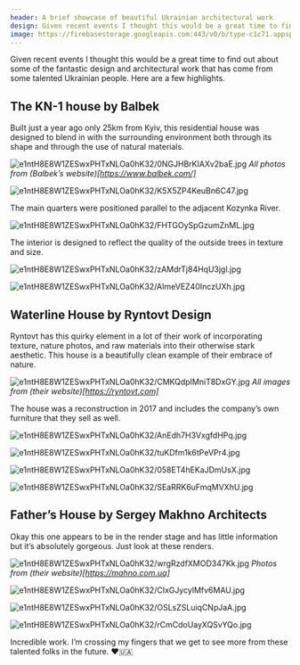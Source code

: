 ```yaml
---
header: A brief showcase of beautiful Ukrainian architectural work
design: Given recent events I thought this would be a great time to find out about some of the fantastic design and architectural work that has come from the talented Ukrainian people. Here are a few highlights.
image: https://firebasestorage.googleapis.com:443/v0/b/type-c1c71.appspot.com/o/e1ntH8E8W1ZESwxPHTxNLOa0hK32%2FwrgRzdfXMOD347Kk.jpg?alt=media&token=3ae57b34-992d-4b25-8008-23bd2d976c53
---
```


Given recent events I thought this would be a great time to find out about some of the fantastic design and architectural work that has come from some talented Ukrainian people. Here are a few highlights. 

## The KN-1 house by Balbek

Built just a year ago only 25km from Kyiv, this residential house was designed to blend in with the surrounding environment both through its shape and through the use of natural materials.

![e1ntH8E8W1ZESwxPHTxNLOa0hK32/0NGJHBrKIAXv2baE.jpg](https://firebasestorage.googleapis.com:443/v0/b/type-c1c71.appspot.com/o/e1ntH8E8W1ZESwxPHTxNLOa0hK32%2F0NGJHBrKIAXv2baE.jpg?alt=media&token=6931225f-2a1a-4374-b167-0c7055fc7068)
*All photos from (Balbek’s website)[https://www.balbek.com/]*

![e1ntH8E8W1ZESwxPHTxNLOa0hK32/K5X5ZP4KeuBn6C47.jpg](https://firebasestorage.googleapis.com:443/v0/b/type-c1c71.appspot.com/o/e1ntH8E8W1ZESwxPHTxNLOa0hK32%2FK5X5ZP4KeuBn6C47.jpg?alt=media&token=f68737b8-235f-453d-91a1-4bf6e25a8dd2)

The main quarters were positioned parallel to the adjacent Kozynka River. 

![e1ntH8E8W1ZESwxPHTxNLOa0hK32/FHTGOySpGzumZnML.jpg](https://firebasestorage.googleapis.com:443/v0/b/type-c1c71.appspot.com/o/e1ntH8E8W1ZESwxPHTxNLOa0hK32%2FFHTGOySpGzumZnML.jpg?alt=media&token=de21c77b-3d6e-45f5-841e-bf579963238c)

The interior is designed to reflect the quality of the outside trees in texture and size. 

![e1ntH8E8W1ZESwxPHTxNLOa0hK32/zAMdrTj84HqU3jgl.jpg](https://firebasestorage.googleapis.com:443/v0/b/type-c1c71.appspot.com/o/e1ntH8E8W1ZESwxPHTxNLOa0hK32%2FzAMdrTj84HqU3jgl.jpg?alt=media&token=741961f3-5ae2-4208-980a-c65648a15c1c)

![e1ntH8E8W1ZESwxPHTxNLOa0hK32/AImeVEZ40InczUXh.jpg](https://firebasestorage.googleapis.com:443/v0/b/type-c1c71.appspot.com/o/e1ntH8E8W1ZESwxPHTxNLOa0hK32%2FAImeVEZ40InczUXh.jpg?alt=media&token=a8393871-025c-4edd-9838-fd2301745ed6)

## Waterline House by Ryntovt Design

Ryntovt has this quirky element in a lot of their work of incorporating texture, nature photos, and raw materials into their otherwise stark aesthetic. This house is a beautifully clean example of their embrace of nature. 

![e1ntH8E8W1ZESwxPHTxNLOa0hK32/CMKQdpIMniT8DxGY.jpg](https://firebasestorage.googleapis.com:443/v0/b/type-c1c71.appspot.com/o/e1ntH8E8W1ZESwxPHTxNLOa0hK32%2FCMKQdpIMniT8DxGY.jpg?alt=media&token=96812708-105b-480b-a4ec-dcca0d9f19f3)
*All images from (their website)[https://ryntovt.com]*

The house was a reconstruction in 2017 and includes the company’s own furniture that they sell as well.

![e1ntH8E8W1ZESwxPHTxNLOa0hK32/AnEdh7H3VxgfdHPq.jpg](https://firebasestorage.googleapis.com:443/v0/b/type-c1c71.appspot.com/o/e1ntH8E8W1ZESwxPHTxNLOa0hK32%2FAnEdh7H3VxgfdHPq.jpg?alt=media&token=5b8a9186-e365-495b-8235-8dc3712e84ab)

![e1ntH8E8W1ZESwxPHTxNLOa0hK32/tuKDfm1k6tPeVPr4.jpg](https://firebasestorage.googleapis.com:443/v0/b/type-c1c71.appspot.com/o/e1ntH8E8W1ZESwxPHTxNLOa0hK32%2FtuKDfm1k6tPeVPr4.jpg?alt=media&token=b05481b8-bcc4-45a4-a4d1-e2d843d9be77)

![e1ntH8E8W1ZESwxPHTxNLOa0hK32/058ET4hEKaJDmUsX.jpg](https://firebasestorage.googleapis.com:443/v0/b/type-c1c71.appspot.com/o/e1ntH8E8W1ZESwxPHTxNLOa0hK32%2F058ET4hEKaJDmUsX.jpg?alt=media&token=5d88b1f3-0285-4980-9925-9a7cab5a6420)

![e1ntH8E8W1ZESwxPHTxNLOa0hK32/SEaRRK6uFmqMVXhU.jpg](https://firebasestorage.googleapis.com:443/v0/b/type-c1c71.appspot.com/o/e1ntH8E8W1ZESwxPHTxNLOa0hK32%2FSEaRRK6uFmqMVXhU.jpg?alt=media&token=891976b0-bb60-48b2-85ec-ac0f4b23e082)

## Father’s House by Sergey Makhno Architects

Okay this one appears to be in the render stage and has little information but it’s absolutely gorgeous. Just look at these renders.

![e1ntH8E8W1ZESwxPHTxNLOa0hK32/wrgRzdfXMOD347Kk.jpg](https://firebasestorage.googleapis.com:443/v0/b/type-c1c71.appspot.com/o/e1ntH8E8W1ZESwxPHTxNLOa0hK32%2FwrgRzdfXMOD347Kk.jpg?alt=media&token=3ae57b34-992d-4b25-8008-23bd2d976c53)
*Photos from (their website)[https://mahno.com.ua]*

![e1ntH8E8W1ZESwxPHTxNLOa0hK32/CIxGJycylMfv6MAU.jpg](https://firebasestorage.googleapis.com:443/v0/b/type-c1c71.appspot.com/o/e1ntH8E8W1ZESwxPHTxNLOa0hK32%2FCIxGJycylMfv6MAU.jpg?alt=media&token=624d5329-082d-4cfa-adfa-a45fe040b38d)

![e1ntH8E8W1ZESwxPHTxNLOa0hK32/OSLsZSLuiqCNpJaA.jpg](https://firebasestorage.googleapis.com:443/v0/b/type-c1c71.appspot.com/o/e1ntH8E8W1ZESwxPHTxNLOa0hK32%2FOSLsZSLuiqCNpJaA.jpg?alt=media&token=a3da3d28-3abd-4f41-a7a3-0a5923e6a491)

![e1ntH8E8W1ZESwxPHTxNLOa0hK32/rCmCdoUayXQSvYQo.jpg](https://firebasestorage.googleapis.com:443/v0/b/type-c1c71.appspot.com/o/e1ntH8E8W1ZESwxPHTxNLOa0hK32%2FrCmCdoUayXQSvYQo.jpg?alt=media&token=d41a4d0c-c541-46c2-83c5-9b946246be5c)

Incredible work. I’m crossing my fingers that we get to see more from these talented folks in the future. ❤️🇺🇦







